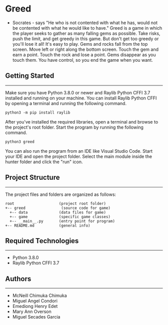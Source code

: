# Greed
- Socrates - says "He who is not contented with what he has,
would not be contented with what he would like to have." 
Greed is a game in which the player seeks to gather as many falling gems as possible. Take risks, push the limit, and get greedy in this game. But don't get too greedy or you'll lose it all!
It's easy to play. Gems and rocks fall from the top screen. Move left or right along the bottom screen. Touch the gem and earn a point. Touch the rock and lose a point. Gems disappear as you touch them. You have control, so you end the game when you want.
## Getting Started
---
Make sure you have Python 3.8.0 or newer and Raylib Python CFFI 3.7 installed and running on your machine. You can install Raylib Python CFFI by opening a terminal and running the following command.
```
python3 -m pip install raylib
```
After you've installed the required libraries, open a terminal and browse to the project's root folder. Start the program by running the following command.
```
python3 greed
```
You can also run the program from an IDE like Visual Studio Code. Start your IDE and open the 
project folder. Select the main module inside the hunter folder and click the "run" icon.

## Project Structure
---
The project files and folders are organized as follows:
```
root                    (project root folder)
+-- greed                (source code for game)
  +-- data              (data files for game)
  +-- game              (specific game classes)
  +-- __main__.py       (entry point for program)
+-- README.md           (general info)
```

## Required Technologies
---
* Python 3.8.0
* Raylib Python CFFI 3.7

## Authors
---
* McNeill Chimuka Chimuka
* Miguel Angel Condori
* Emediong Henry Edet
* Mary Ann Overson
* Miguel Secades Garcia
